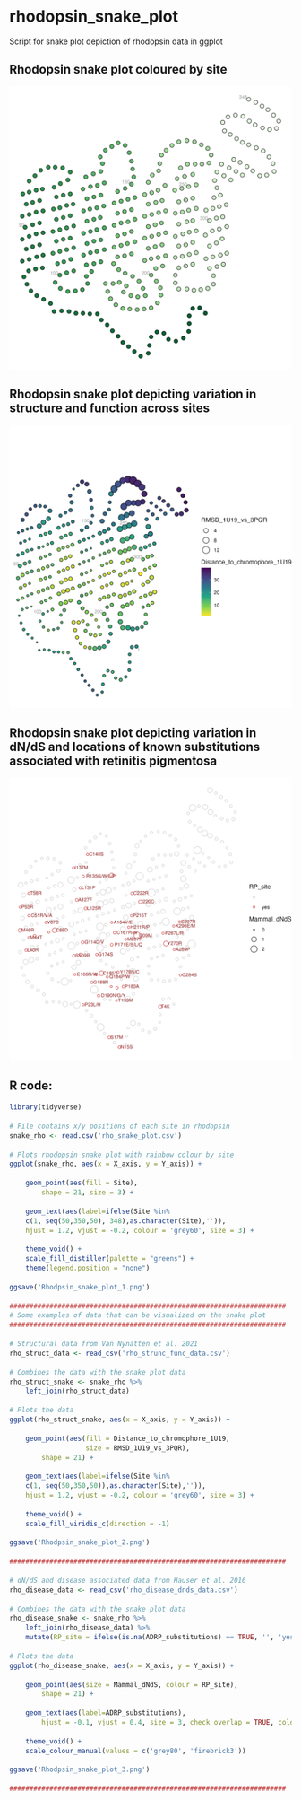 # rhodopsin_snake_plot

Script for snake plot depiction of rhodopsin data in ggplot

## Rhodopsin snake plot coloured by site
![Rhodopsin snake plot coloured by site](https://github.com/alexvannynatten/rhodopsin_snake_plot/blob/4acc12b8091c1a71e0870fa4faebc929526dd1b8/Rhodpsin_snake_plot_1.png)

## Rhodopsin snake plot depicting variation in structure and function across sites
![Rhodopsin snake plot depicting variation in structure and function across sites](https://github.com/alexvannynatten/rhodopsin_snake_plot/blob/4acc12b8091c1a71e0870fa4faebc929526dd1b8/Rhodpsin_snake_plot_2.png)

## Rhodopsin snake plot depicting variation in dN/dS and locations of known substitutions associated with retinitis pigmentosa
![Rhodopsin snake plot depicting variation in dN/dS and locations of known substitutions associated with retinitis pigmentosa](https://github.com/alexvannynatten/rhodopsin_snake_plot/blob/4acc12b8091c1a71e0870fa4faebc929526dd1b8/Rhodpsin_snake_plot_3.png)

## R code:

```r
library(tidyverse)

# File contains x/y positions of each site in rhodopsin
snake_rho <- read.csv('rho_snake_plot.csv')

# Plots rhodopsin snake plot with rainbow colour by site
ggplot(snake_rho, aes(x = X_axis, y = Y_axis)) + 

	geom_point(aes(fill = Site), 
		shape = 21, size = 3) + 

	geom_text(aes(label=ifelse(Site %in% 
	c(1, seq(50,350,50), 348),as.character(Site),'')),
	hjust = 1.2, vjust = -0.2, colour = 'grey60', size = 3) + 

	theme_void() + 
	scale_fill_distiller(palette = "greens") + 
	theme(legend.position = "none")

ggsave('Rhodpsin_snake_plot_1.png')

#####################################################################
# Some examples of data that can be visualized on the snake plot
#####################################################################

# Structural data from Van Nynatten et al. 2021
rho_struct_data <- read_csv('rho_strunc_func_data.csv')

# Combines the data with the snake plot data
rho_struct_snake <- snake_rho %>% 
	left_join(rho_struct_data)

# Plots the data
ggplot(rho_struct_snake, aes(x = X_axis, y = Y_axis)) + 

	geom_point(aes(fill = Distance_to_chromophore_1U19,
				   size = RMSD_1U19_vs_3PQR), 
		shape = 21) + 

	geom_text(aes(label=ifelse(Site %in% 
	c(1, seq(50,350,50)),as.character(Site),'')),
	hjust = 1.2, vjust = -0.2, colour = 'grey60', size = 3) + 

	theme_void() + 
	scale_fill_viridis_c(direction = -1)

ggsave('Rhodpsin_snake_plot_2.png')

#####################################################################

# dN/dS and disease associated data from Hauser et al. 2016
rho_disease_data <- read_csv('rho_disease_dnds_data.csv')

# Combines the data with the snake plot data
rho_disease_snake <- snake_rho %>% 
	left_join(rho_disease_data) %>%
	mutate(RP_site = ifelse(is.na(ADRP_substitutions) == TRUE, '', 'yes'))

# Plots the data
ggplot(rho_disease_snake, aes(x = X_axis, y = Y_axis)) + 

	geom_point(aes(size = Mammal_dNdS, colour = RP_site), 
		shape = 21) + 

	geom_text(aes(label=ADRP_substitutions),
		hjust = -0.1, vjust = 0.4, size = 3, check_overlap = TRUE, colour = 'firebrick4') + 

	theme_void() + 
	scale_colour_manual(values = c('grey80', 'firebrick3'))

ggsave('Rhodpsin_snake_plot_3.png')

#####################################################################
